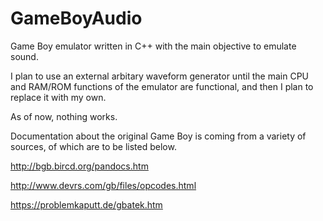 # GameBoyAudio

Game Boy emulator written in C++ with the main objective to emulate sound.

I plan to use an external arbitary waveform generator until the main CPU and RAM/ROM functions of the emulator are functional, and then I plan to replace it with my own.

As of now, nothing works.

Documentation about the original Game Boy is coming from a variety of sources, of which are to be listed below.

http://bgb.bircd.org/pandocs.htm

http://www.devrs.com/gb/files/opcodes.html

https://problemkaputt.de/gbatek.htm
